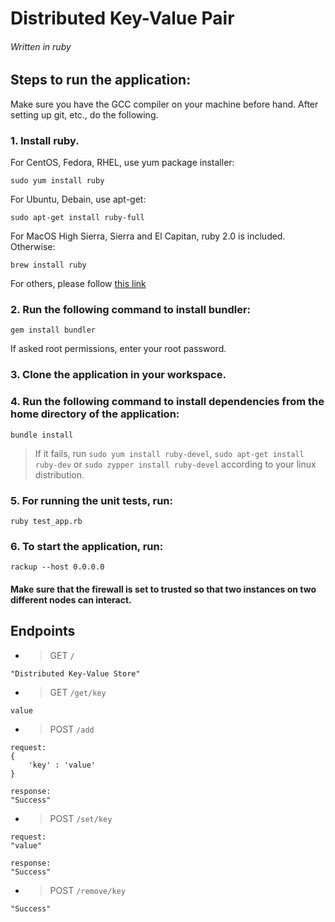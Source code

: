 # Distributed Key-Value Pair
###### Written in ruby

## **Steps to run the application:**

Make sure you have the GCC compiler on your machine before hand. After setting up git, etc., do the following.



### **1. Install ruby.**

For CentOS, Fedora, RHEL, use yum package installer:

`sudo yum install ruby`

For Ubuntu, Debain, use apt-get:

`sudo apt-get install ruby-full`

For MacOS High Sierra, Sierra and El Capitan, ruby 2.0 is included. Otherwise: 

`brew install ruby`

For others, please follow [this link](https://www.ruby-lang.org/en/documentation/installation)



### **2. Run the following command to install bundler:**

`gem install bundler`

If asked root permissions, enter your root password.



### **3. Clone the application in your workspace.**



### **4. Run the following command to install dependencies from the home directory of the application:**

`bundle install`

> If it fails, run `sudo yum install ruby-devel`, `sudo apt-get install ruby-dev` or `sudo zypper install ruby-devel` according to your linux distribution.



### **5. For running the unit tests, run:**

`ruby test_app.rb`



### **6. To start the application, run:**

`rackup --host 0.0.0.0`



#### **Make sure that the firewall is set to trusted so that two instances on two different nodes can interact.**

## Endpoints

- > GET `/`

```
"Distributed Key-Value Store"
```

- > GET `/get/key`

```
value
```

- > POST `/add`
```
request:
{
	'key' : 'value'
}

response:
"Success"
```

- > POST `/set/key`
```
request:
"value"

response:
"Success"
```

- > POST `/remove/key`
```
"Success"
```

